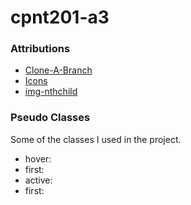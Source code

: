 # cpnt201-a3
### Attributions
- [Clone-A-Branch](https://youtu.be/F1HatUETIgU?si=z-AZ1nhmpkZxS0eG)
- [Icons](https://ionic.io/ionicons/usage#menu)
- [img-nthchild](https://stackoverflow.com/a/26924507)
### Pseudo Classes
Some of the classes I used in the project.
- hover:
- first:
- active:
- first:
